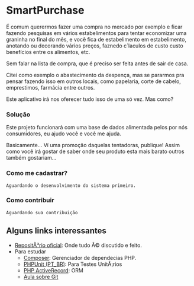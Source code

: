 SmartPurchase
=============

É comum querermos fazer uma compra no mercado por exemplo
e ficar fazendo pesquisas em vários estabelimentos para tentar economizar uma graninha no final do mês,
e você fica de estabelimento em estabelimento, anotando ou decorando vários preços, faznedo c´laculos de custo custo benefícios entre os alimentos, etc. 

Sem falar na lista de compra, que é preciso ser feita antes de sair de casa.

Citei como exemplo o abastecimento da despença, mas se pararmos pra pensar fazendo isso em outros locais, como papelaria, corte de cabelo, emprestimos, farmácia entre outros.

Este aplicativo irá nos oferecer tudo isso de uma só vez. Mas como?

### Solução

Este projeto funcionará com uma base de dados alimentada pelos por nós consumidores, eu ajudo você e você me ajuda.

Basicamente... Ví uma promoção daquelas tentadoras, publique!
Assim como você irá gostar de saber onde seu produto esta mais barato outros também gostariam...

### Como me cadastrar?

	Aguardando o desenvolvimento do sistema primeiro.

### Como contribuir

	Aguardando sua contribuição

Alguns links interessantes
--------------------------

* [RepositÃ³rio oficial](https://github.com/SmartPurchase/SmartPurchase): Onde tudo Ã© discutido e feito.
* Para estudar
	* [Composer](https://getcomposer.org): Gerenciador de dependecias PHP.
	* [PHPUnit (PT_BR)](http://phpunit.de/manual/current/pt_br/index.html): Para Testes UnitÃ¡rios
	* [PHP ActiveRecord](http://phpactiverecord.org): ORM
	* [Aula sobre Git](http://vimeo.com/43683141)